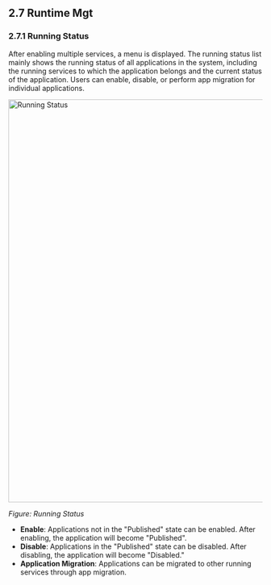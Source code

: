 ## 2.7 Runtime Mgt

### 2.7.1 Running Status

After enabling multiple services, a menu is displayed. The running status list mainly shows the running status of all applications in the system, including the running services to which the application belongs and the current status of the application. Users can enable, disable, or perform app migration for individual applications.

<div style={{ display: 'flex', justifyContent: 'center' }}>
  <img src="/img/Running Status.png" alt="Running Status" width="800" />
</div>

*Figure: Running Status*

- **Enable**: Applications not in the "Published" state can be enabled. After enabling, the application will become "Published".
- **Disable**: Applications in the "Published" state can be disabled. After disabling, the application will become "Disabled."
- **Application Migration**: Applications can be migrated to other running services through app migration.



